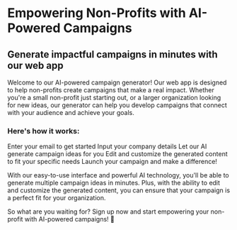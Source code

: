 # Empowering Non-Profits with AI-Powered Campaigns

## Generate impactful campaigns in minutes with our web app

Welcome to our AI-powered campaign generator! Our web app is designed to help non-profits create campaigns that make a real impact. Whether you're a small non-profit just starting out, or a larger organization looking for new ideas, our generator can help you develop campaigns that connect with your audience and achieve your goals.

### Here's how it works:

Enter your email to get started
Input your company details
Let our AI generate campaign ideas for you
Edit and customize the generated content to fit your specific needs
Launch your campaign and make a difference!

With our easy-to-use interface and powerful AI technology, you'll be able to generate multiple campaign ideas in minutes. Plus, with the ability to edit and customize the generated content, you can ensure that your campaign is a perfect fit for your organization.

So what are you waiting for? Sign up now and start empowering your non-profit with AI-powered campaigns! 🤖
